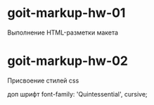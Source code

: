 # goit-markup-hw-01

Выполнение HTML-разметки макета

# goit-markup-hw-02

Присвоение стилей css

доп шрифт
font-family: 'Quintessential', cursive;
